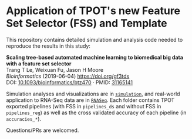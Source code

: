 # Application of TPOT's new Feature Set Selector (FSS) and Template

This repository contains detailed simulation and analysis code needed to reproduce the results in this study:

**Scaling tree-based automated machine learning to biomedical big data with a feature set selector**  
Trang T Le, Weixuan Fu, Jason H Moore  
*Bioinformatics* (2019-06-04) <https://doi.org/gf3tds>  
DOI: [10.1093/bioinformatics/btz470](https://doi.org/10.1093/bioinformatics/btz470) · PMID: [31165141](https://www.ncbi.nlm.nih.gov/pubmed/31165141)

Simulation analyses and visualizations are in [`simulation`](simulation), and real-world application to RNA-Seq data are in [`RNASeq`](RNASeq).
Each folder contains TPOT exported pipelines (with FSS in `pipelines_ds` and without FSS in `pipelines_reg`) as well as the cross validated accuracy of each pipeline (in `accuracies_*`).

Questions/PRs are welcomed.
